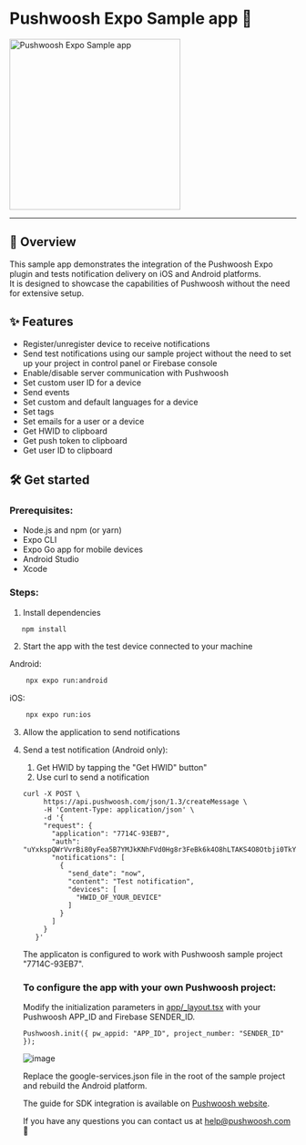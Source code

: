 # Pushwoosh Expo Sample app 👋
<div align="left">
    <img src="assets/screencast.gif" alt="Pushwoosh Expo Sample app" width="300">
</div>

---
## 📖 Overview
This sample app demonstrates the integration of the Pushwoosh Expo plugin and tests notification delivery on iOS and Android platforms.<br>
It is designed to showcase the capabilities of Pushwoosh without the need for extensive setup.

## ✨ Features
- Register/unregister device to receive notifications
- Send test notifications using our sample project without the need to set up your project in control panel or Firebase console
- Enable/disable server communication with Pushwoosh
- Set custom user ID for a device
- Send events
- Set custom and default languages for a device
- Set tags
- Set emails for a user or a device
- Get HWID to clipboard
- Get push token to clipboard
- Get user ID to clipboard

## 🛠️ Get started
### Prerequisites:
- Node.js and npm (or yarn)
- Expo CLI
- Expo Go app for mobile devices
- Android Studio
- Xcode

### Steps:
1. Install dependencies
   
```bash
   npm install
```

2. Start the app with the test device connected to your machine

Android:
```bash
    npx expo run:android
```
iOS:
```bash
    npx expo run:ios
```

3. Allow the application to send notifications
4. Send a test notification (Android only):
   1. Get HWID by tapping the "Get HWID" button"
   2. Use curl to send a notification
   ```
   curl -X POST \
        https://api.pushwoosh.com/json/1.3/createMessage \
        -H 'Content-Type: application/json' \
        -d '{
        "request": {
          "application": "7714C-93EB7",
          "auth": "uYxkspQWrVvrBi80yFea5B7YMJkKNhFVd0Hg8r3FeBk6k4O8hLTAKS4O8Otbji0TkYmcjhVYWiYrV7VuXz2E",
          "notifications": [
            {
              "send_date": "now",
              "content": "Test notification",
              "devices": [
                "HWID_OF_YOUR_DEVICE"
              ]
            }
          ]
        }
      }'
   ```

   The applicaton is configured to work with Pushwoosh sample project "7714C-93EB7".
   ### To configure the app with your own Pushwoosh project:
   Modify the initialization parameters in [app/_layout.tsx](https://github.com/Ankononenko/pushwoosh-expo-sample/blob/develop/app/_layout.tsx#L85) with your Pushwoosh APP_ID and Firebase SENDER_ID.
   ```
   Pushwoosh.init({ pw_appid: "APP_ID", project_number: "SENDER_ID" });
   ```
   ![image](https://github.com/user-attachments/assets/7b10d018-d493-4099-b323-cd25a2e7380b)
   
   Replace the google-services.json file in the root of the sample project and rebuild the Android platform.

   The guide for SDK integration is available on [Pushwoosh website](https://docs.pushwoosh.com/platform-docs/pushwoosh-sdk/cross-platform-frameworks/expo/integrating-expo-plugin).
   
   If you have any questions you can contact us at help@pushwoosh.com 🤝
